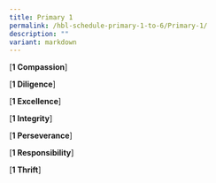 ```yaml
---
title: Primary 1
permalink: /hbl-schedule-primary-1-to-6/Primary-1/
description: ""
variant: markdown
---
```

[**1 Compassion**]

[**1 Diligence**]

[**1 Excellence**]

[**1 Integrity**]

[**1 Perseverance**]

[**1 Responsibility**]

[**1 Thrift**]